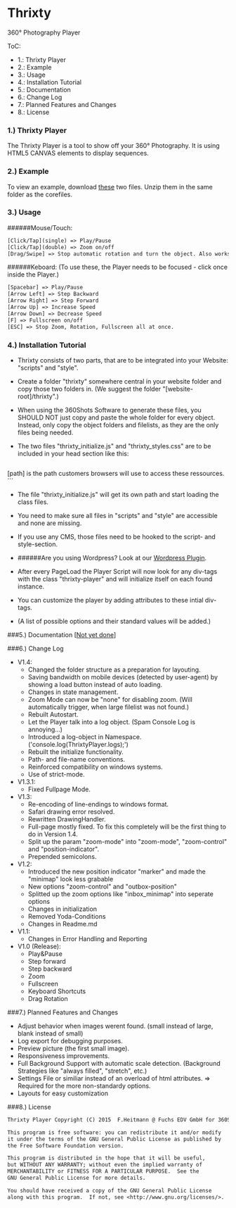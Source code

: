 # Thrixty
360° Photography Player

ToC:
* 1.: Thrixty Player
* 2.: Example
* 3.: Usage
* 4.: Installation Tutorial
* 5.: Documentation
* 6.: Change Log
* 7.: Planned Features and Changes
* 8.: License

### 1.) Thrixty Player
The Thrixty Player is a tool to show off your 360° Photography.
It is using HTML5 CANVAS elements to display sequences.

### 2.) Example
To view an example, download [these](https://github.com/FuchsEDV/Thrixty_example) two files.
Unzip them in the same folder as the corefiles.

### 3.) Usage
######Mouse/Touch:
```txt
[Click/Tap](single) => Play/Pause
[Click/Tap](double) => Zoom on/off
[Drag/Swipe] => Stop automatic rotation and turn the object. Also works in Zoom mode. | Drag the marker or minimap in classic mode to move the expanded area.
```
######Keboard:
(To use these, the Player needs to be focused - click once inside the Player.)
```txt
[Spacebar] => Play/Pause
[Arrow Left] => Step Backward
[Arrow Right] => Step Forward
[Arrow Up] => Increase Speed
[Arrow Down] => Decrease Speed
[F] => Fullscreen on/off
[ESC] => Stop Zoom, Rotation, Fullscreen all at once.
```

### 4.) Installation Tutorial
* Thrixty consists of two parts, that are to be integrated into your Website: "scripts" and "style".
* Create a folder "thrixty" somewhere central in your website folder and copy those two folders in.
(We suggest the folder "[website-root]/thrixty".)
* When using the 360Shots Software to generate these files, you SHOULD NOT just copy and paste the whole folder for every object.
Instead, only copy the object folders and filelists, as they are the only files being needed.
* The two files "thrixty_initialize.js" and "thrixty_styles.css" are to be included in your head section like this:

    ```html
<head>
    <script id="test" type="text/javascript" src="[path]scripts/thrixty_initialize.js"></script>
    <link type="text/css" rel="stylesheet" href="[path]style/thrixty_styles.css">
</head>
[path] is the path customers browsers will use to access these ressources.
```

* The file "thrixty_initialize.js" will get its own path and start loading the class files.
* You need to make sure all files in "scripts" and "style" are accessible and none are missing.
* If you use any CMS, those files need to be hooked to the script- and style-section.
* ######Are you using Wordpress? Look at our [Wordpress Plugin](https://github.com/FuchsEDV/Thrixty_Wordpress).

* After every PageLoad the Player Script will now look for any div-tags with the class "thrixty-player" and will initialize itself on each found instance.
* You can customize the player by adding attributes to these intial div-tags.
* (A list of possible options and their standard values will be added.)

###5.) Documentation
[[Not yet done](http://www.fuchs-edv.de)]

###6.) Change Log
* V1.4:
    * Changed the folder structure as a preparation for layouting.
    * Saving bandwidth on mobile devices (detected by user-agent) by showing a load button instead of auto loading.
    * Changes in state management.
    * Zoom Mode can now be "none" for disabling zoom. (Will automatically trigger, when large filelist was not found.)
    * Rebuilt Autostart.
    * Let the Player talk into a log object. (Spam Console Log is annoying...)
    * Introduced a log-object in Namespace. ('console.log(ThrixtyPlayer.logs);')
    * Rebuilt the initialize functionality.
    * Path- and file-name conventions.
    * Reinforced compatibility on windows systems.
    * Use of strict-mode.
* V1.3.1:
    * Fixed Fullpage Mode.
* V1.3:
    * Re-encoding of line-endings to windows format.
    * Safari drawing error resolved.
    * Rewritten DrawingHandler.
    * Full-page mostly fixed. To fix this completely will be the first thing to do in Version 1.4.
    * Split up the param "zoom-mode" into "zoom-mode", "zoom-control" and "position-indicator".
    * Prepended semicolons.
* V1.2:
    * Introduced the new position indicator "marker" and made the "minimap" look less grabable
    * New options "zoom-control" and "outbox-position"
    * Splitted up the zoom options like "inbox_minimap" into seperate options
    * Changes in initialization
    * Removed Yoda-Conditions
    * Changes in Readme.md
* V1.1:
    * Changes in Error Handling and Reporting
* V1.0 (Release):
    * Play&Pause
    * Step forward
    * Step backward
    * Zoom
    * Fullscreen
    * Keyboard Shortcuts
    * Drag Rotation

###7.) Planned Features and Changes
* Adjust behavior when images werent found. (small instead of large, blank instead of small)
* Log export for debugging purposes.
* Preview picture (the first small image).
* Responsiveness improvements.
* Full Background Support with automatic scale detection. (Background Strategies like "always filled", "stretch", etc.)
* Settings File or similiar instead of an overload of html attributes. => Required for the more non-standardy options.
* Layouts for easy customization

###8.) License
```txt
Thrixty Player Copyright (C) 2015  F.Heitmann @ Fuchs EDV GmbH for 360Shots

This program is free software: you can redistribute it and/or modify
it under the terms of the GNU General Public License as published by
the Free Software Foundation version.

This program is distributed in the hope that it will be useful,
but WITHOUT ANY WARRANTY; without even the implied warranty of
MERCHANTABILITY or FITNESS FOR A PARTICULAR PURPOSE.  See the
GNU General Public License for more details.

You should have received a copy of the GNU General Public License
along with this program.  If not, see <http://www.gnu.org/licenses/>.
```
